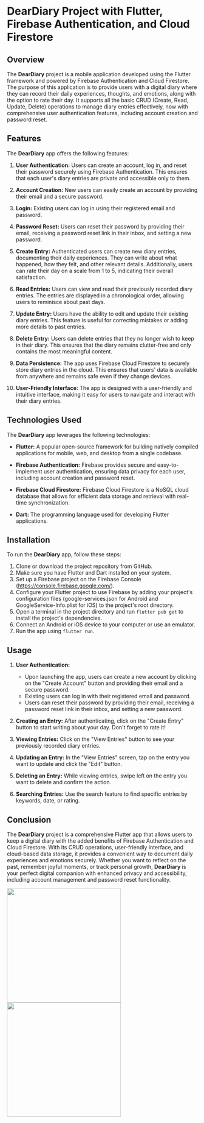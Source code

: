 # DearDiary Project with Flutter, Firebase Authentication, and Cloud Firestore

## Overview

The **DearDiary** project is a mobile application developed using the Flutter framework and powered by Firebase Authentication and Cloud Firestore. The purpose of this application is to provide users with a digital diary where they can record their daily experiences, thoughts, and emotions, along with the option to rate their day. It supports all the basic CRUD (Create, Read, Update, Delete) operations to manage diary entries effectively, now with comprehensive user authentication features, including account creation and password reset.

## Features

The **DearDiary** app offers the following features:

1. **User Authentication:** Users can create an account, log in, and reset their password securely using Firebase Authentication. This ensures that each user's diary entries are private and accessible only to them.

2. **Account Creation:** New users can easily create an account by providing their email and a secure password.

3. **Login:** Existing users can log in using their registered email and password.

4. **Password Reset:** Users can reset their password by providing their email, receiving a password reset link in their inbox, and setting a new password.

5. **Create Entry:** Authenticated users can create new diary entries, documenting their daily experiences. They can write about what happened, how they felt, and other relevant details. Additionally, users can rate their day on a scale from 1 to 5, indicating their overall satisfaction.

6. **Read Entries:** Users can view and read their previously recorded diary entries. The entries are displayed in a chronological order, allowing users to reminisce about past days.

7. **Update Entry:** Users have the ability to edit and update their existing diary entries. This feature is useful for correcting mistakes or adding more details to past entries.

8. **Delete Entry:** Users can delete entries that they no longer wish to keep in their diary. This ensures that the diary remains clutter-free and only contains the most meaningful content.

9. **Data Persistence:** The app uses Firebase Cloud Firestore to securely store diary entries in the cloud. This ensures that users' data is available from anywhere and remains safe even if they change devices.

10. **User-Friendly Interface:** The app is designed with a user-friendly and intuitive interface, making it easy for users to navigate and interact with their diary entries.

## Technologies Used

The **DearDiary** app leverages the following technologies:

- **Flutter:** A popular open-source framework for building natively compiled applications for mobile, web, and desktop from a single codebase.

- **Firebase Authentication:** Firebase provides secure and easy-to-implement user authentication, ensuring data privacy for each user, including account creation and password reset.

- **Firebase Cloud Firestore:** Firebase Cloud Firestore is a NoSQL cloud database that allows for efficient data storage and retrieval with real-time synchronization.

- **Dart:** The programming language used for developing Flutter applications.

## Installation

To run the **DearDiary** app, follow these steps:

1. Clone or download the project repository from GitHub.
2. Make sure you have Flutter and Dart installed on your system.
3. Set up a Firebase project on the Firebase Console (https://console.firebase.google.com/).
4. Configure your Flutter project to use Firebase by adding your project's configuration files (google-services.json for Android and GoogleService-Info.plist for iOS) to the project's root directory.
5. Open a terminal in the project directory and run `flutter pub get` to install the project's dependencies.
6. Connect an Android or iOS device to your computer or use an emulator.
7. Run the app using `flutter run`.

## Usage

1. **User Authentication:**

   - Upon launching the app, users can create a new account by clicking on the "Create Account" button and providing their email and a secure password.
   - Existing users can log in with their registered email and password.
   - Users can reset their password by providing their email, receiving a password reset link in their inbox, and setting a new password.

2. **Creating an Entry:** After authenticating, click on the "Create Entry" button to start writing about your day. Don't forget to rate it!

3. **Viewing Entries:** Click on the "View Entries" button to see your previously recorded diary entries.

4. **Updating an Entry:** In the "View Entries" screen, tap on the entry you want to update and click the "Edit" button.

5. **Deleting an Entry:** While viewing entries, swipe left on the entry you want to delete and confirm the action.

6. **Searching Entries:** Use the search feature to find specific entries by keywords, date, or rating.

## Conclusion

The **DearDiary** project is a comprehensive Flutter app that allows users to keep a digital diary with the added benefits of Firebase Authentication and Cloud Firestore. With its CRUD operations, user-friendly interface, and cloud-based data storage, it provides a convenient way to document daily experiences and emotions securely. Whether you want to reflect on the past, remember joyful moments, or track personal growth, **DearDiary** is your perfect digital companion with enhanced privacy and accessibility, including account management and password reset functionality.

<div>
<image src="assets/ss2.png" width="300" highet="200">
<image src="assets/ss1.png" width="300" highet="200">
